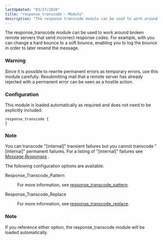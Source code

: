 ```yaml
---
lastUpdated: "03/27/2020"
title: "response_transcode – Module"
description: "The response transcode module can be used to work around broken remote servers that send incorrect response codes For example with you can change a hard bounce to a soft bounce enabling you to log the bounce in order to later resend the message Since it is possible to rewrite..."
---
```


<a name="idp22682928"></a> 

The response_transcode module can be used to work around broken remote servers that send incorrect response codes. For example, with you can change a hard bounce to a soft bounce, enabling you to log the bounce in order to later resend the message.

### Warning

Since it is possible to rewrite permanent errors as temporary errors, use this module carefully. Resubmitting mail that a remote server has already rejected with a permanent error can be seen as a hostile action.

### <a name="modules.response_transcode.configuration"></a> Configuration

This module is loaded automatically as required and does not need to be explicitly included.

<a name="example.response_transcode.3"></a> 


```
response_transcode {
}
```

### Note

You can transcode "[internal]" transient failures but you cannot transcode "[internal]" permanent failures. For a listing of "[internal]" failures see [*Message Responses*](/momentum/4/message-responses) .

The following configuration options are available:

<dl class="variablelist">

<dt>Response_Transcode_Pattern</dt>

<dd>

For more information, see [response_transcode_pattern](/momentum/4/config/ref-response-transcode-pattern).

</dd>

<dt>Response_Transcode_Replace</dt>

<dd>

For more information, see [response_transcode_replace](/momentum/4/config/ref-response-transcode-replace).

</dd>

</dl>

### Note

If you reference either option, the response_transcode module will be loaded automatically.